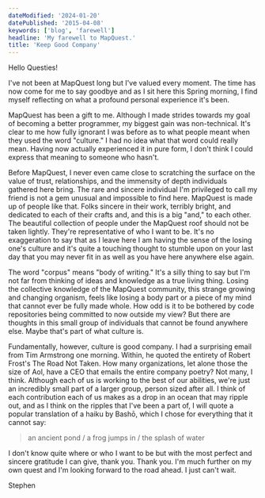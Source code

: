 ```yaml
---
dateModified: '2024-01-20'
datePublished: '2015-04-08'
keywords: ['blog', 'farewell']
headline: 'My farewell to MapQuest.'
title: 'Keep Good Company'
---
```


Hello Questies!

I've not been at MapQuest long but I've valued every moment. The time has now
come for me to say goodbye and as I sit here this Spring morning, I find myself
reflecting on what a profound personal experience it's been.

MapQuest has been a gift to me. Although I made strides towards my goal of
becoming a better programmer, my biggest gain was non-technical. It's clear to
me how fully ignorant I was before as to what people meant when they used the
word "culture." I had no idea what that word could really mean. Having now
actually experienced it in pure form, I don't think I could express that meaning
to someone who hasn't.

Before MapQuest, I never even came close to scratching the surface on the value
of trust, relationships, and the immensity of depth individuals gathered here
bring. The rare and sincere individual I'm privileged to call my friend is not a
gem unusual and impossible to find here. MapQuest is made up of people like
that. Folks sincere in their work, terribly bright, and dedicated to each of
their crafts and, and this is a big "and," to each other. The beautiful
collection of people under the MapQuest roof should not be taken lightly.
They're representative of who I want to be. It's no exaggeration to say that as
I leave here I am having the sense of the losing one's culture and it's quite a
touching thought to stumble upon on your last day that you may never fit in as
well as you have here anywhere else again.

The word "corpus" means "body of writing." It's a silly thing to say but I'm not
far from thinking of ideas and knowledge as a true living thing. Losing the
collective knowledge of the MapQuest community, this strange growing and
changing organism, feels like losing a body part or a piece of my mind that
cannot ever be fully made whole. How odd is it to be bothered by code
repositories being committed to now outside my view? But there are thoughts in
this small group of individuals that cannot be found anywhere else. Maybe that's
part of what culture is.

Fundamentally, however, culture is good company. I had a surprising email from
Tim Armstrong one morning. Within, he quoted the entirety of Robert Frost's The
Road Not Taken. How many organizations, let alone those the size of Aol, have a
CEO that emails the entire company poetry? Not many, I think. Although each of
us is working to the best of our abilities, we're just an incredibly small part
of a larger group, person sized after all. I think of each contribution each of
us makes as a drop in an ocean that may ripple out, and as I think on the
ripples that I've been a part of, I will quote a popular translation of a haiku
by Bashō, which I chose for everything that it cannot say:

> an ancient pond / a frog jumps in / the splash of water

I don't know quite where or who I want to be but with the most perfect and
sincere gratitude I can give, thank you. Thank you. I'm much further on my own
quest and I'm looking forward to the road ahead. I just can't wait.

Stephen
